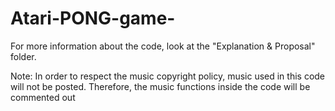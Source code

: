 # Atari-PONG-game-

For more information about the code, look at the "Explanation & Proposal" folder.

Note: In order to respect the music copyright policy, music used in this code will not be posted. Therefore, the music functions inside the code will be commented out
